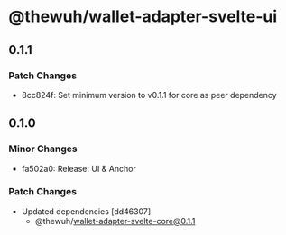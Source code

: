 # @thewuh/wallet-adapter-svelte-ui

## 0.1.1

### Patch Changes

- 8cc824f: Set minimum version to v0.1.1 for core as peer dependency

## 0.1.0

### Minor Changes

- fa502a0: Release: UI & Anchor

### Patch Changes

- Updated dependencies [dd46307]
  - @thewuh/wallet-adapter-svelte-core@0.1.1
